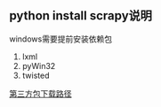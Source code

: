 ## python install scrapy说明
windows需要提前安装依赖包
1. lxml
2. pyWin32
3. twisted

[第三方包下载路径](https://www.lfd.uci.edu/~gohlke/pythonlibs/)